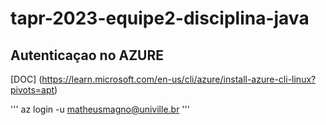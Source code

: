 # tapr-2023-equipe2-disciplina-java

## Autenticaçao no AZURE
[DOC] (https://learn.microsoft.com/en-us/cli/azure/install-azure-cli-linux?pivots=apt)

'''
az login -u matheusmagno@univille.br
'''